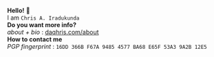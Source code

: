 **Hello!** 👋    
I am `Chris A. Iradukunda`    
**Do you want more info?**     
_about + bio_ : [daqhris.com/about](https://daqhris.com/about)          
**How to contact me**      
_PGP fingerprint_ : `16DD 366B F67A 9485 4577 BA68 E65F 53A3 9A2B 12E5`        
